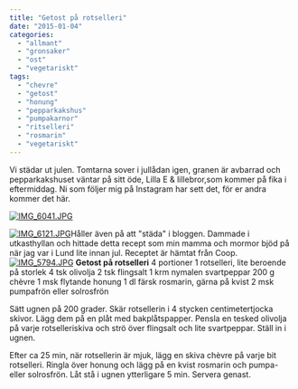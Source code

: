 ```yaml
---
title: "Getost på rotselleri"
date: "2015-01-04"
categories: 
  - "allmant"
  - "gronsaker"
  - "ost"
  - "vegetariskt"
tags: 
  - "chevre"
  - "getost"
  - "honung"
  - "pepparkakshus"
  - "pumpakarnor"
  - "ritselleri"
  - "rosmarin"
  - "vegetariskt"
---
```


Vi städar ut julen. Tomtarna sover i jullådan igen, granen är avbarrad och pepparkakshuset väntar på sitt öde, Lilla E & lillebror,som kommer på fika i eftermiddag. Ni som följer mig på Instagram har sett det, för er andra kommer det här.  
  
[![IMG_6041.JPG](images/IMG_6041.jpg)](http://import.local/wp-content/uploads/2015/01/IMG_6041.jpg)  
  
[![IMG_6121.JPG](images/IMG_6121.jpg)](http://import.local/wp-content/uploads/2015/01/IMG_6121.jpg)Håller även på att "städa" i bloggen. Dammade i utkasthyllan och hittade detta recept som min mamma och mormor bjöd på när jag var i Lund lite innan jul. Receptet är hämtat från Coop. [![IMG_5794.JPG](images/IMG_5794.jpg)](http://import.local/wp-content/uploads/2014/12/IMG_5794.jpg) **Getost på rotselleri** 4 portioner 1 rotselleri, lite beroende på storlek 4 tsk olivolja 2 tsk flingsalt 1 krm nymalen svartpeppar 200 g chèvre 1 msk flytande honung 1 dl färsk rosmarin, gärna på kvist 2 msk pumpafrön eller solrosfrön

Sätt ugnen på 200 grader. Skär rotsellerin i 4 stycken centimetertjocka skivor. Lägg dem på en plåt med bakplåtspapper. Pensla en tesked olivolja på varje rotselleriskiva och strö över flingsalt och lite svartpeppar. Ställ in i ugnen.

Efter ca 25 min, när rotsellerin är mjuk, lägg en skiva chèvre på varje bit rotselleri. Ringla över honung och lägg på en kvist rosmarin och pumpa- eller solrosfrön. Låt stå i ugnen ytterligare 5 min. Servera genast.
